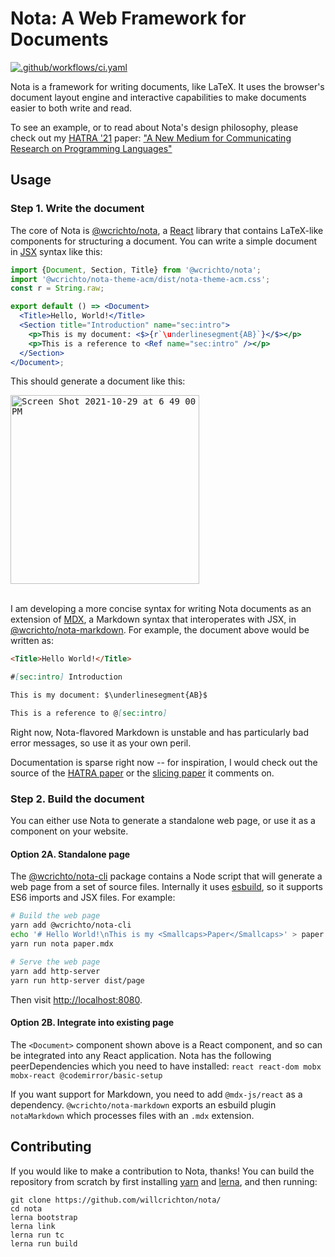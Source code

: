 # Nota: A Web Framework for Documents

[![.github/workflows/ci.yaml](https://github.com/willcrichton/nota/actions/workflows/ci.yaml/badge.svg)](https://github.com/willcrichton/nota/actions/workflows/ci.yaml)

Nota is a framework for writing documents, like LaTeX. It uses the browser's document layout engine and interactive capabilities to make documents easier to both write and read.

To see an example, or to read about Nota's design philosophy, please check out my [HATRA '21](https://2021.splashcon.org/home/hatra-2021) paper: ["A New Medium for Communicating Research on Programming Languages"](https://willcrichton.net/nota/)

## Usage

### Step 1. Write the document

The core of Nota is [@wcrichto/nota](https://github.com/willcrichton/nota/tree/master/packages/nota), a [React](https://reactjs.org/) library that contains LaTeX-like components for structuring a document. You can write a simple document in [JSX](https://reactjs.org/docs/jsx-in-depth.html) syntax like this:

```jsx
import {Document, Section, Title} from '@wcrichto/nota';
import '@wcrichto/nota-theme-acm/dist/nota-theme-acm.css';
const r = String.raw;

export default () => <Document>
  <Title>Hello, World!</Title>
  <Section title="Introduction" name="sec:intro">
    <p>This is my document: <$>{r`\underlinesegment{AB}`}</$></p>
    <p>This is a reference to <Ref name="sec:intro" /></p>
  </Section>
</Document>;
```

This should generate a document like this:

<kbd>
<img width="302" alt="Screen Shot 2021-10-29 at 6 49 00 PM" src="https://user-images.githubusercontent.com/663326/139516186-4b2f72b4-9460-42cb-a7dd-94d008619d82.png">
</kbd>
<br /><br />

I am developing a more concise syntax for writing Nota documents as an extension of [MDX](https://mdxjs.com/), a Markdown syntax that interoperates with JSX, in [@wcrichto/nota-markdown](https://github.com/willcrichton/nota/tree/master/packages/nota-markdown). For example, the document above would be written as:

```md
<Title>Hello World!</Title>

#[sec:intro] Introduction

This is my document: $\underlinesegment{AB}$

This is a reference to @[sec:intro]
```

Right now, Nota-flavored Markdown is unstable and has particularly bad error messages, so use it as your own peril.

Documentation is sparse right now -- for inspiration, I would check out the source of the [HATRA paper](https://github.com/willcrichton/nota/blob/master/examples/hatra-paper/hatra-paper.mdx) or the [slicing paper](https://github.com/willcrichton/nota/blob/master/examples/slicing-paper/slicing-paper.mdx) it comments on.

### Step 2. Build the document

You can either use Nota to generate a standalone web page, or use it as a component on your website.

#### Option 2A. Standalone page

The [@wcrichto/nota-cli](https://github.com/willcrichton/nota/tree/master/packages/nota-cli) package contains a Node script that will generate a web page from a set of source files. Internally it uses [esbuild](https://esbuild.github.io), so it supports ES6 imports and JSX files. For example:

```bash
# Build the web page
yarn add @wcrichto/nota-cli
echo '# Hello World!\nThis is my <Smallcaps>Paper</Smallcaps>' > paper.mdx
yarn run nota paper.mdx

# Serve the web page
yarn add http-server
yarn run http-server dist/page
```

Then visit [http://localhost:8080](http://localhost:8080).

#### Option 2B. Integrate into existing page

The `<Document>` component shown above is a React component, and so can be integrated into any React application. Nota has the following peerDependencies which you need to have installed: `react react-dom mobx mobx-react @codemirror/basic-setup`

If you want support for Markdown, you need to add `@mdx-js/react` as a dependency. `@wcrichto/nota-markdown` exports an esbuild plugin `notaMarkdown` which processes files with an `.mdx` extension.

## Contributing

If you would like to make a contribution to Nota, thanks! You can build the repository from scratch by first installing [yarn](https://yarnpkg.com/) and [lerna](https://lerna.js.org/), and then running:

```
git clone https://github.com/willcrichton/nota/
cd nota
lerna bootstrap
lerna link
lerna run tc
lerna run build
```
